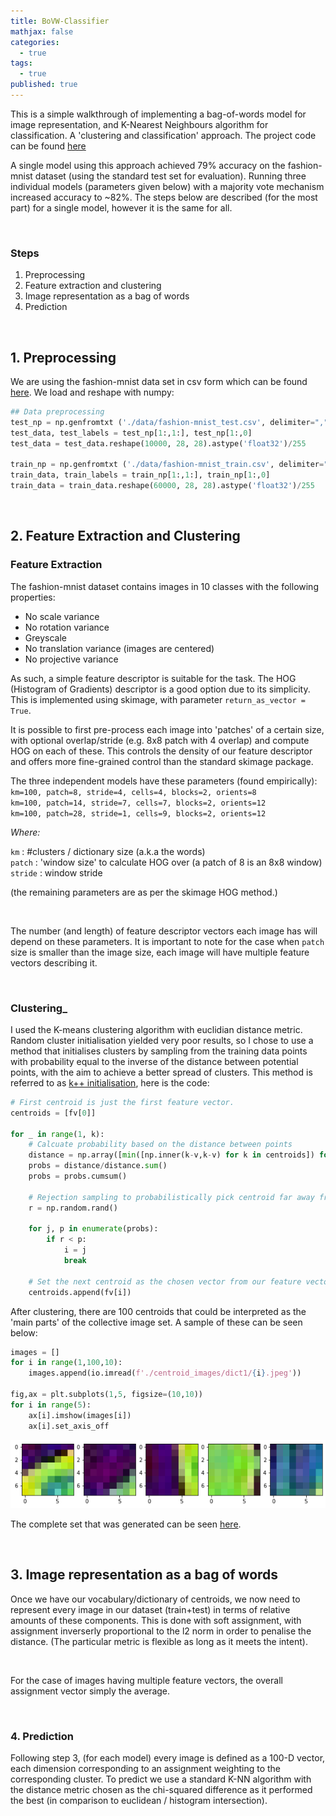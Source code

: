 ```yaml
---
title: BoVW-Classifier
mathjax: false
categories:
  - true
tags:
  - true
published: true
---
```


This is a simple walkthrough of implementing a bag-of-words model for image representation, and K-Nearest Neighbours algorithm for classification. A 'clustering and classification' approach. The project code can be found [here](https://github.com/mwcoleman/BoVW-classifier)


A single model using this approach achieved 79% accuracy on the fashion-mnist dataset (using the standard test set for evaluation). Running three individual models (parameters given below) with a majority vote mechanism increased accuracy to ~82%. The steps below are described (for the most part) for a single model, however it is the same for all.

<br>

### __Steps__


1. Preprocessing
2. Feature extraction and clustering
3. Image representation as a bag of words
4. Prediction

<br>



## 1. Preprocessing

We are using the fashion-mnist data set in csv form which can be found [here](https://www.kaggle.com/zalando-research/fashionmnist). We load and reshape with numpy:


```python
## Data preprocessing
test_np = np.genfromtxt ('./data/fashion-mnist_test.csv', delimiter=",")
test_data, test_labels = test_np[1:,1:], test_np[1:,0]
test_data = test_data.reshape(10000, 28, 28).astype('float32')/255

train_np = np.genfromtxt ('./data/fashion-mnist_train.csv', delimiter=",")
train_data, train_labels = train_np[1:,1:], train_np[1:,0]
train_data = train_data.reshape(60000, 28, 28).astype('float32')/255
```
<br>  

## 2. Feature Extraction and Clustering


### __Feature Extraction__


The fashion-mnist dataset contains images in 10 classes with the following properties:
- No scale variance
- No rotation variance
- Greyscale
- No translation variance (images are centered)
- No projective variance

As such, a simple feature descriptor is suitable for the task. The HOG (Histogram of Gradients) descriptor is a good option due to its simplicity. This is implemented using skimage, with parameter `return_as_vector = True`.

It is possible to first pre-process each image into 'patches' of a certain size, with optional overlap/stride (e.g. 8x8 patch with 4 overlap) and compute HOG on each of these. This controls the density of our feature descriptor and offers more fine-grained control than the standard skimage package.

The three independent models have these parameters (found empirically):  
`km=100, patch=8, stride=4, cells=4, blocks=2, orients=8`  
`km=100, patch=14, stride=7, cells=7, blocks=2, orients=12`  
`km=100, patch=28, stride=1, cells=9, blocks=2, orients=12`  

*Where:*  
  
`km` :  #clusters / dictionary size (a.k.a the words)  
`patch` : 'window size' to calculate HOG over (a patch of 8 is an 8x8 window)   
`stride` : window stride  
  
(the remaining parameters are as per the skimage HOG method.)

<br>

The number (and length) of feature descriptor vectors each image has will depend on these parameters. It is important to note for the case when `patch` size is smaller than the image size, each image will have multiple feature vectors describing it. 

<br>

### __Clustering___


I used the K-means clustering algorithm with euclidian distance metric. Random cluster initialisation yielded very poor results, so I chose to use a method that initialises clusters by sampling from the training data points with probability equal to the inverse of the distance between potential points, with the aim to achieve a better spread of clusters. This method is referred to as [k++ initialisation](http://ilpubs.stanford.edu:8090/778/1/2006-13.pdf), here is the code:


```python
# First centroid is just the first feature vector.
centroids = [fv[0]]

for _ in range(1, k):
    # Calcuate probability based on the distance between points
    distance = np.array([min([np.inner(k-v,k-v) for k in centroids]) for v in fv])
    probs = distance/distance.sum()
    probs = probs.cumsum()

    # Rejection sampling to probabilistically pick centroid far away from existing
    r = np.random.rand()

    for j, p in enumerate(probs):
        if r < p:
            i = j
            break

    # Set the next centroid as the chosen vector from our feature vector space
    centroids.append(fv[i])
```

After clustering, there are 100 centroids that could be interpreted as the 'main parts' of the collective image set. A sample of these can be seen below:


```python
images = []
for i in range(1,100,10):
    images.append(io.imread(f'./centroid_images/dict1/{i}.jpeg'))

fig,ax = plt.subplots(1,5, figsize=(10,10))
for i in range(5):
    ax[i].imshow(images[i])
    ax[i].set_axis_off

```


    
![png](../images/BoVW-Classifier_files/output_6_0.png)
    


The complete set that was generated can be seen [here](https://github.com/mwcoleman/BoVW-classifier/tree/main/centroid_images).

<br>


## 3. Image representation as a bag of words


Once we have our vocabulary/dictionary of centroids, we now need to represent every image in our dataset (train+test) in terms of relative amounts of these components. This is done with soft assignment, with assignment inverserly proportional to the l2 norm in order to penalise the distance. (The particular metric is flexible as long as it meets the intent).

<br>

For the case of images having multiple feature vectors, the overall assignment vector simply the average.

<br>



### 4. Prediction


Following step 3, (for each model) every image is defined as a 100-D vector, each dimension corresponding to an assignment weighting to the corresponding cluster. To predict we use a standard K-NN algorithm with the distance metric chosen as the chi-squared difference as it performed the best (in comparison to euclidean / histogram intersection).
